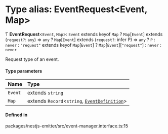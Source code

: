 # Type alias: EventRequest<Event, Map\>

Ƭ **EventRequest**<`Event`, `Map`\>: `Event` extends keyof `Map` ? `Map`[`Event`] extends (`request?`: `any`) => `any` ? `Map`[`Event`] extends (`request?`: infer P) => `any` ? `P` : `never` : ``"request"`` extends keyof `Map`[`Event`] ? `Map`[`Event`][``"request"``] : `never` : `never`

Request type of an event.

#### Type parameters

| Name | Type |
| :------ | :------ |
| `Event` | extends `string` |
| `Map` | extends `Record`<`string`, [`EventDefinition`](EventDefinition.md)\> |

#### Defined in

packages/nestjs-emitter/src/event-manager.interface.ts:15
